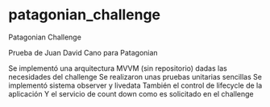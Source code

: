 # patagonian_challenge
Patagonian Challenge

Prueba de Juan David Cano para Patagonian

Se implementó una arquitectura MVVM (sin repositorio) dadas las necesidades del challenge
Se realizaron unas pruebas unitarias sencillas
Se implementó sistema observer y livedata
También el control de lifecycle de la aplicación
Y el servicio de count down como es solicitado en el challenge

